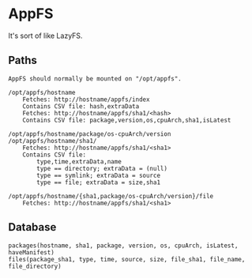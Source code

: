 AppFS
=====
It's sort of like LazyFS.


Paths
-----
    AppFS should normally be mounted on "/opt/appfs".

    /opt/appfs/hostname
    	Fetches: http://hostname/appfs/index
    	Contains CSV file: hash,extraData
    	Fetches: http://hostname/appfs/sha1/<hash>
    	Contains CSV file: package,version,os,cpuArch,sha1,isLatest

    /opt/appfs/hostname/package/os-cpuArch/version
    /opt/appfs/hostname/sha1/
    	Fetches: http://hostname/appfs/sha1/<sha1>
    	Contains CSV file:
    		type,time,extraData,name
    		type == directory; extraData = (null)
    		type == symlink; extraData = source
    		type == file; extraData = size,sha1

    /opt/appfs/hostname/{sha1,package/os-cpuArch/version}/file
    	Fetches: http://hostname/appfs/sha1/<sha1>

Database
--------
    packages(hostname, sha1, package, version, os, cpuArch, isLatest, haveManifest)
    files(package_sha1, type, time, source, size, file_sha1, file_name, file_directory)
